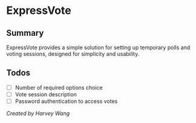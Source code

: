 # ExpressVote

## Summary

ExpressVote provides a simple solution for setting up temporary polls and voting sessions, designed for simplicity and usability.

## Todos

- [ ] Number of required options choice
- [ ] Vote session description
- [ ] Password authentication to access votes

*Created by Harvey Wang*